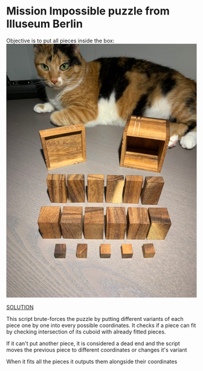 # Mission Impossible puzzle from Illuseum Berlin

Objective is to put all pieces inside the box:
<img src="https://github.com/vfeskov/mission-impossible/raw/master/puzzle.jpeg" />

[SOLUTION](https://github.com/vfeskov/mission-impossible/tree/master/solution)

This script brute-forces the puzzle by putting different variants of each piece one by one into every possible coordinates. It checks if a piece can fit by checking intersection of its cuboid with already fitted pieces. 

If it can't put another piece, it is considered a dead end and the script moves the previous piece to  different coordinates or changes it's variant

When it fits all the pieces it outputs them alongside their coordinates
